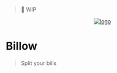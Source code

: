 > 👷 WIP

<p align="center">
  <a href="https://billow.miksin.art" target="_blank" rel="noopener noreferrer">
    <picture height="48px">
      <img alt="logo" src="https://billow.miksin.art/logo.svg">
    </picture>
  </a>
</p>

# Billow

> Split your bills
